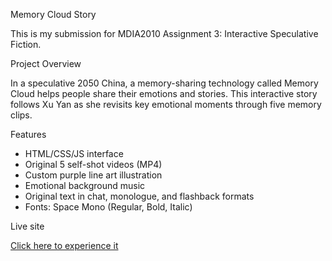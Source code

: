 Memory Cloud Story

This is my submission for MDIA2010 Assignment 3: Interactive Speculative Fiction.

Project Overview

In a speculative 2050 China, a memory-sharing technology called Memory Cloud helps people share their emotions and stories. This interactive story follows Xu Yan as she revisits key emotional moments through five memory clips.

Features

- HTML/CSS/JS interface
- Original 5 self-shot videos (MP4)
- Custom purple line art illustration
- Emotional background music
- Original text in chat, monologue, and flashback formats
- Fonts: Space Mono (Regular, Bold, Italic)

Live site

[Click here to experience it](https://minniebao.github.io/memory-cloud/)
